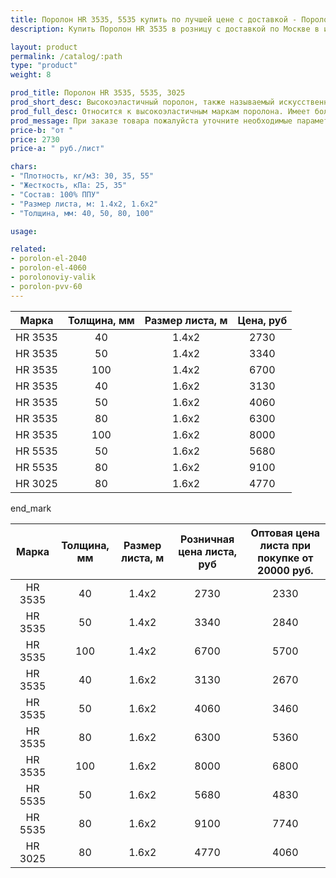 ```yaml
---
title: Поролон HR 3535, 5535 купить по лучшей цене с доставкой - Поролоныч
description: Купить Поролон HR 3535 в розницу с доставкой по Москве в интернет-магазине Поролоныча.

layout: product
permalink: /catalog/:path
type: "product"
weight: 8

prod_title: Поролон HR 3535, 5535, 3025
prod_short_desc: Высокоэластичный поролон, также называемый искусственный латекс. В этом поролоне не остаются вмятины даже после длительной эксплуатации.
prod_full_desc: Относится к высокоэластичным маркам поролона. Имеет большое значение плотности и пониженное значение жесткости. HR-марки обладают высокой несущей способностью, повышенной комфортностью и высоким показателем восстанавливаемости. HR 3535 эффективно «работает» при низких и высоких нагрузках за счет ячеек разного размера. Эта особенность HR-марок способствует применению HR 3535 в мебели для людей разного веса.
prod_message: При заказе товара пожалуйста уточните необходимые параметры (толщина, размер листа и количество листов).
price-b: "от "
price: 2730
price-a: " руб./лист"

chars:
- "Плотность, кг/м3: 30, 35, 55"
- "Жесткость, кПа: 25, 35"
- "Состав: 100% ППУ"
- "Размер листа, м: 1.4x2, 1.6х2"
- "Толщина, мм: 40, 50, 80, 100"

usage:

related:
- porolon-el-2040
- porolon-el-4060
- porolonoviy-valik
- porolon-pvv-60
---
```

Марка | Толщина, мм | Размер листа, м | Цена, руб |
|:-----------:|:-----------:|:---------------:|:-------------------:|
HR 3535|40|1.4x2|2730
HR 3535|50|1.4x2|3340
HR 3535|100|1.4x2|6700
HR 3535|40|1.6x2|3130
HR 3535|50|1.6x2|4060
HR 3535|80|1.6x2|6300
HR 3535|100|1.6x2|8000
HR 5535|50|1.6x2|5680
HR 5535|80|1.6x2|9100
HR 3025|80|1.6x2|4770


end_mark

|Марка | Толщина, мм | Размер листа, м | Розничная цена листа, руб |  Оптовая цена листа при покупке от 20000 руб. |
|:-----------:|:-----------:|:---------------:|:-------------------:|:---------------------------:|
HR 3535|40|1.4x2|2730|2330
HR 3535|50|1.4x2|3340|2840
HR 3535|100|1.4x2|6700|5700
HR 3535|40|1.6x2|3130|2670
HR 3535|50|1.6x2|4060|3460
HR 3535|80|1.6x2|6300|5360
HR 3535|100|1.6x2|8000|6800
HR 5535|50|1.6x2|5680|4830
HR 5535|80|1.6x2|9100|7740
HR 3025|80|1.6x2|4770|4060
